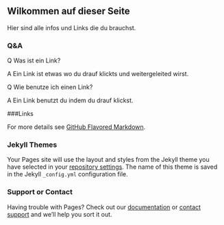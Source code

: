 ## Wilkommen auf dieser Seite

Hier sind alle infos und Links die du brauchst.

### Q&A

Q Was ist ein Link?

A Ein Link ist etwas wo du drauf klickts und weitergeleited wirst.

Q Wie benutze ich einen Link?

A Ein Link benutzt du indem du drauf klickst.

###Links

For more details see [GitHub Flavored Markdown](https://guides.github.com/features/mastering-markdown/).

### Jekyll Themes

Your Pages site will use the layout and styles from the Jekyll theme you have selected in your [repository settings](https://github.com/Lolors17/Lolors17.github.io/settings). The name of this theme is saved in the Jekyll `_config.yml` configuration file.

### Support or Contact

Having trouble with Pages? Check out our [documentation](https://docs.github.com/categories/github-pages-basics/) or [contact support](https://github.com/contact) and we’ll help you sort it out.
